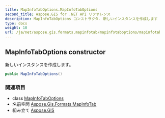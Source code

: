 ```yaml
---
title: MapInfoTabOptions.MapInfoTabOptions
second_title: Aspose.GIS for .NET API リファレンス
description: MapInfoTabOptions コンストラクタ. 新しいインスタンスを作成します
type: docs
weight: 10
url: /ja/net/aspose.gis.formats.mapinfotab/mapinfotaboptions/mapinfotaboptions/
---
```

## MapInfoTabOptions constructor

新しいインスタンスを作成します。

```csharp
public MapInfoTabOptions()
```

### 関連項目

* class [MapInfoTabOptions](../)
* 名前空間 [Aspose.Gis.Formats.MapInfoTab](../../mapinfotaboptions/)
* 組み立て [Aspose.GIS](../../../)


